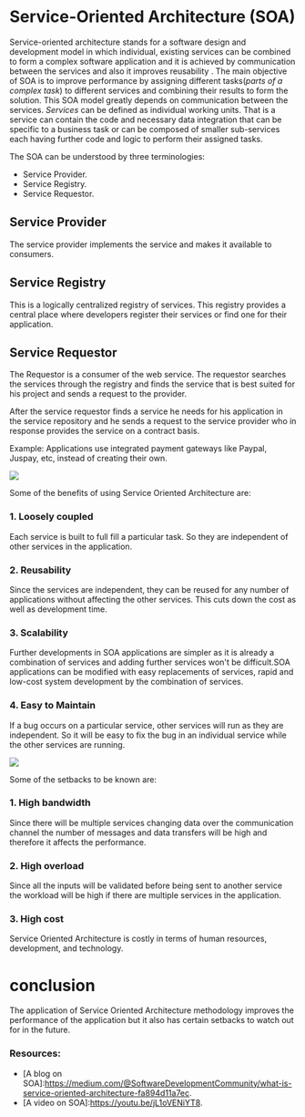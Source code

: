 # Service-Oriented Architecture (SOA) 

Service-oriented architecture stands for a software design and development model in which individual, existing services can be combined to form a complex software application and it is achieved by communication between the services and also it improves reusability . The main objective of SOA is to improve performance by assigning different tasks(*parts of a complex task*) to different services and combining their results to form the solution. This SOA model greatly depends on communication between the services. *Services* can be defined as individual working units. That is a service can contain the code and necessary data integration that can be specific to a business task or can be composed of smaller sub-services each having further code and logic to perform their assigned tasks.

The SOA can be understood by three terminologies:

* Service Provider.
* Service Registry.
* Service Requestor.

## Service Provider 
 The service provider implements the service and makes it available to consumers.

## Service Registry 
This is a logically centralized registry of services. This registry provides a central place where developers register their services or find one for their application.

## Service Requestor 
The Requestor is a consumer of the web service. The requestor searches the services through the registry and finds the service that is best suited for his project and sends a request to the provider.

After the service requestor finds a service he needs for his application in the service repository and he sends a request to the service provider who in response provides the service on a contract basis.

Example: Applications use integrated payment gateways like Paypal, Juspay, etc, instead of creating their own. 

![](https://www.w3.org/2003/Talks/0521-hh-wsa/soa.png)

Some of the benefits of using Service Oriented Architecture are:
### 1. Loosely coupled 
Each service is built to full fill a particular task. So they are independent of other services in the application.
### 2. Reusability
Since the services are independent, they can be reused for any number of applications without affecting the other services. This cuts down the cost as well as development time.
### 3. Scalability
Further developments in SOA applications are simpler as it is already  a combination of services and adding further services won't be difficult.SOA applications can be modified with easy replacements of services, rapid and low-cost system development by the combination of services.

### 4. Easy to Maintain 
If a bug occurs on a particular service,  other services will run as they are independent. So it will be easy to fix the bug in an individual service while the other services are running.

![](https://www.xenonstack.com/hubfs/service-oriented-architecture-xenonstack.png)

Some of the setbacks to be known are:

### 1. High bandwidth
Since there will be multiple services changing data over the communication channel the number of messages and data transfers will be high and therefore it affects the performance.

### 2. High overload 
Since all the inputs will be validated before being sent to another service the workload will be high if there are multiple services in the application.

### 3. High cost
Service Oriented Architecture is costly in terms of human resources, development, and technology.

# conclusion
The application of Service Oriented Architecture methodology improves the performance of the application but it also has certain setbacks to watch out for in the future.

### Resources:

  * [A blog on SOA]:<https://medium.com/@SoftwareDevelopmentCommunity/what-is-service-oriented-architecture-fa894d11a7ec>.
  * [A video on SOA]:<https://youtu.be/jL1oVENiYT8>.

